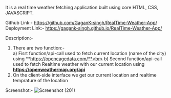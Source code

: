 It is a real time weather fetching application built using core HTML, CSS, JAVASCRIPT.

Github Link:- https://github.com/GaganK-singh/RealTime-Weather-App/ <br>
Deployment Link:- https://gagank-singh.github.io/RealTime-Weather-App/

Description:- 
1) There are two function:-<br>
     a) Fisrt function/api-call used to fetch current location (name of the city) using **https://opencagedata.com/**<br>
     b) Second function/api-call used to fetch Realtime weather with our current location using **https://openweathermap.org/api**
2) On the client-side interface we get our current location and realtime temprature of the location

Screenshot:-
![Screenshot (201)](https://github.com/GaganK-singh/RealTime-Weather-App/assets/41460460/4177be07-65a1-4537-ab02-ef73ba5593f3)

